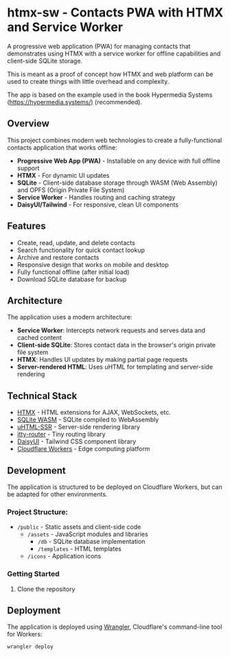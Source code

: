 # htmx-sw - Contacts PWA with HTMX and Service Worker

A progressive web application (PWA) for managing contacts that demonstrates using HTMX with a service worker for offline capabilities and client-side SQLite storage.

This is meant as a proof of concept how HTMX and web platform can be used to create things with little overhead and complexity.

The app is based on the example used in the book Hypermedia Systems (https://hypermedia.systems/) (recommended).


## Overview

This project combines modern web technologies to create a fully-functional contacts application that works offline:

- **Progressive Web App (PWA)** - Installable on any device with full offline support
- **HTMX** - For dynamic UI updates
- **SQLite** - Client-side database storage through WASM (Web Assembly) and OPFS (Origin Private File System)
- **Service Worker** - Handles routing and caching strategy
- **DaisyUI/Tailwind** - For responsive, clean UI components

## Features

- Create, read, update, and delete contacts
- Search functionality for quick contact lookup
- Archive and restore contacts
- Responsive design that works on mobile and desktop
- Fully functional offline (after initial load)
- Download SQLite database for backup

## Architecture

The application uses a modern architecture:

- **Service Worker**: Intercepts network requests and serves data and cached content
- **Client-side SQLite**: Stores contact data in the browser's origin private file system
- **HTMX**: Handles UI updates by making partial page requests
- **Server-rendered HTML**: Uses uHTML for templating and server-side rendering

## Technical Stack

- [HTMX](https://htmx.org/) - HTML extensions for AJAX, WebSockets, etc.
- [SQLite WASM](https://sql.js.org/) - SQLite compiled to WebAssembly
- [uHTML-SSR](https://github.com/WebReflection/uhtml-ssr) - Server-side rendering library
- [itty-router](https://github.com/kwhitley/itty-router) - Tiny routing library
- [DaisyUI](https://daisyui.com/) - Tailwind CSS component library
- [Cloudflare Workers](https://workers.cloudflare.com/) - Edge computing platform

## Development

The application is structured to be deployed on Cloudflare Workers, but can be adapted for other environments.

### Project Structure:

- `/public` - Static assets and client-side code
  - `/assets` - JavaScript modules and libraries
    - `/db` - SQLite database implementation
    - `/templates` - HTML templates
  - `/icons` - Application icons

### Getting Started

1. Clone the repository

## Deployment

The application is deployed using [Wrangler](https://developers.cloudflare.com/workers/wrangler/), Cloudflare's command-line tool for Workers:

```bash
wrangler deploy
```